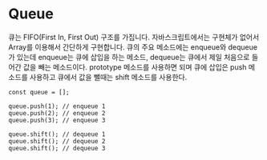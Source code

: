 # Queue
큐는 FIFO(First In, First Out) 구조를 가집니다. 자바스크립트에서는 구현체가 없어서 Array를 이용해서 간단하게 구현합니다.
큐의 주요 메소드에는 enqueue와 dequeue가 있는데 enqueue는 큐에 삽입을 하는 메소드, dequeue는 큐에서 제일 처음으로 들어간 값을 빼는 메소드이다.
prototype 메소드를 사용하면 되며 큐에 삽입은 push 메소드를 사용하고 큐에서 값을 뺄때는 shift 메소드를 사용한다.

```
const queue = [];

queue.push(1); // enqueue 1
queue.push(2); // enqueue 2
queue.push(3); // enqueue 3

queue.shift(); // dequeue 1
queue.shift(); // dequeue 2
queue.shift(); // dequeue 3
```
